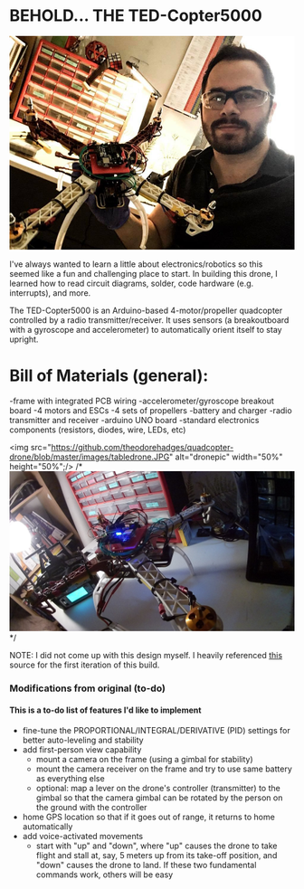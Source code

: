 BEHOLD... THE TED-Copter5000
==========================

![dronepic](https://github.com/theodorehadges/quadcopter-drone/blob/master/images/selfiedrone.jpg "Drone selfie!")

I've always wanted to learn a little about electronics/robotics so this seemed like a fun and challenging place to start. In building this drone, I learned how to read circuit diagrams, solder, code hardware (e.g. interrupts), and more.

The TED-Copter5000 is an Arduino-based 4-motor/propeller quadcopter controlled by a radio transmitter/receiver. It uses sensors (a breakoutboard with a gyroscope and accelerometer) to automatically orient itself to stay upright.

# Bill of Materials (general):
-frame with integrated PCB wiring
-accelerometer/gyroscope breakout board
-4 motors and ESCs
-4 sets of propellers
-battery and charger
-radio transmitter and receiver
-arduino UNO board
-standard electronics components (resistors, diodes, wire, LEDs, etc) 

<img src="https://github.com/theodorehadges/quadcopter-drone/blob/master/images/tabledrone.JPG" alt="dronepic" width="50%" height="50%";/>
/*![dronepic](https://github.com/theodorehadges/quadcopter-drone/blob/master/images/tabledrone.JPG "The drone!")
*/

NOTE: I did not come up with this design myself. I heavily referenced [this](http://www.brokking.net) source for the first iteration of this build. 

### Modifications from original (to-do)
#### This is a to-do list of features I'd like to implement
* fine-tune the PROPORTIONAL/INTEGRAL/DERIVATIVE (PID) settings for better
  auto-leveling and stability
* add first-person view capability
  * mount a camera on the frame (using a gimbal for stability)
  * mount the camera receiver on the frame and try to use same battery as
    everything else
  * optional:  map a lever on the drone's controller
    (transmitter) to the gimbal so that the camera gimbal can be rotated by the person on
the ground with the controller
* home GPS location so that if it goes out of range, it returns to home
  automatically
* add voice-activated movements
  * start with "up" and "down", where "up" causes the drone to take flight
    and stall at, say, 5 meters up from its take-off position, and "down" causes the drone to land. If these two fundamental commands work, others will be easy  


